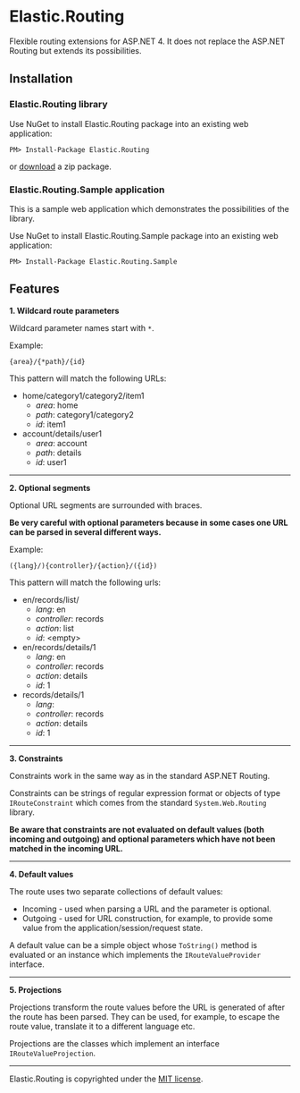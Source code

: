 # Elastic.Routing

Flexible routing extensions for ASP.NET 4.
It does not replace the ASP.NET Routing but extends its possibilities.

## Installation

### Elastic.Routing library
Use NuGet to install Elastic.Routing package into an existing web application:

    PM> Install-Package Elastic.Routing

or [download](https://github.com/lokiworld/Elastic.Routing/zipball/master) a zip package.

### Elastic.Routing.Sample application
This is a sample web application which demonstrates the possibilities of the library.

Use NuGet to install Elastic.Routing.Sample package into an existing web application:

    PM> Install-Package Elastic.Routing.Sample


## Features
**1. Wildcard route parameters**

Wildcard parameter names start with `*`.

Example:

    {area}/{*path}/{id}

This pattern will match the following URLs:

* home/category1/category2/item1
  * _area_: home
  * _path_: category1/category2
  * _id_: item1
* account/details/user1
  * _area_: account
  * _path_: details
  * _id_: user1

<hr/>

**2. Optional segments**

Optional URL segments are surrounded with braces.

**Be very careful with optional parameters because in some cases one URL can be parsed in several different ways.**

Example:

    ({lang}/){controller}/{action}/({id})

This pattern will match the following urls:

* en/records/list/
  * _lang_: en
  * _controller_: records
  * _action_: list
  * _id_: &lt;empty&gt;
* en/records/details/1
  * _lang_: en
  * _controller_: records
  * _action_: details
  * _id_: 1
* records/details/1
  * _lang_: <empty>
  * _controller_: records
  * _action_: details
  * _id_: 1

<hr/>

**3. Constraints**

Constraints work in the same way as in the standard ASP.NET Routing.

Constraints can be strings of regular expression format or objects of type `IRouteConstraint` which comes from the standard `System.Web.Routing` library.

**Be aware that constraints are not evaluated on default values (both incoming and outgoing) and optional parameters which have not been matched in the incoming URL.**

<hr/>

**4. Default values**

The route uses two separate collections of default values:

* Incoming - used when parsing a URL and the parameter is optional.
* Outgoing - used for URL construction, for example, to provide some value from the application/session/request state.

A default value can be a simple object whose `ToString()` method is evaluated or an instance which implements the `IRouteValueProvider` interface.

<hr/>

**5. Projections**

Projections transform the route values before the URL is generated of after the route has been parsed. They can be used, for example, to escape the route value, translate it to a different language etc.

Projections are the classes which implement an interface `IRouteValueProjection`.

<hr/>

Elastic.Routing is copyrighted under the [MIT license](https://github.com/lokiworld/Elastic.Routing/blob/master/LICENSE.txt).